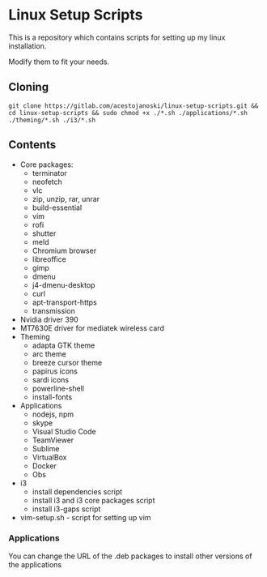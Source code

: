 # Linux Setup Scripts

This is a repository which contains scripts for setting up my linux installation.

Modify them to fit your needs.

## Cloning
`
git clone https://gitlab.com/acestojanoski/linux-setup-scripts.git && cd linux-setup-scripts && sudo chmod +x ./*.sh ./applications/*.sh ./theming/*.sh ./i3/*.sh
`

## Contents

*   Core packages:
    - terminator
    - neofetch
    - vlc
    - zip, unzip, rar, unrar
    - build-essential
    - vim 
    - rofi
    - shutter
    - meld
    - Chromium browser
    - libreoffice
    - gimp
    - dmenu
    - j4-dmenu-desktop
    - curl
    - apt-transport-https
    - transmission
*   Nvidia driver 390
*   MT7630E driver for mediatek wireless card
*   Theming
    - adapta GTK theme
    - arc theme
    - breeze cursor theme
    - papirus icons
    - sardi icons
    - powerline-shell
    - install-fonts
*   Applications
    - nodejs, npm
    - skype
    - Visual Studio Code
    - TeamViewer
    - Sublime
    - VirtualBox
    - Docker
    - Obs
*   i3
    - install dependencies script
    - install i3 and i3 core packages script
    - install i3-gaps script
*   vim-setup.sh - script for setting up vim

### Applications

You can change the URL of the .deb packages to install other versions of the applications
